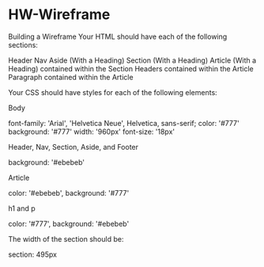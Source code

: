 # HW-Wireframe
Building a Wireframe
Your HTML should have each of the following sections:


Header
Nav
Aside (With a Heading)
Section (With a Heading)
Article (With a Heading) contained within the Section
Headers contained within the Article
Paragraph contained within the Article


Your CSS should have styles for each of the following elements:


Body


font-family: 'Arial', 'Helvetica Neue', Helvetica, sans-serif;
color: '#777'
background: '#777'
width: '960px'
font-size: '18px'


Header, Nav, Section, Aside, and Footer


background: '#ebebeb'


Article


color: '#ebebeb',
background: '#777'


h1 and p


color: '#777',
background: '#ebebeb'




The width of the section should be:


section: 495px





